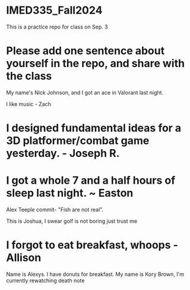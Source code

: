 # IMED335_Fall2024
This is a practice repo for class on Sep. 3

# Please add one sentence about yourself in the repo, and share with the class


My name's Nick Johnson, and I got an ace in Valorant last night.

I like music - Zach

# I designed fundamental ideas for a 3D platformer/combat game yesterday. - Joseph R.


# I got a whole 7 and a half hours of sleep last night. ~ Easton



Alex Teeple commit- "Fish are not real".


This is Joshua, I swear golf is not boring just trust me

# I forgot to eat breakfast, whoops - Allison

Name is Alexys. I have donuts for breakfast.
My name is Kory Brown, I'm currently rewatching death note
